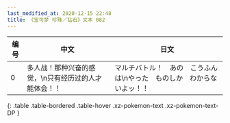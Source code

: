 ```yaml
---
last_modified_at: 2020-12-15 22:48
title: 《宝可梦 珍珠／钻石》文本 082
---
```

| 编号 | 中文 | 日文 |
| ---- | ---- | ---- |
| 0 | 多人战！那种兴奋的感觉，\n只有经历过的人才能体会！！ | マルチバトル！　あの　こうふんは\nやった　ものしか　わからないよッ！！ |
{: .table .table-bordered .table-hover .xz-pokemon-text .xz-pokemon-text-DP }